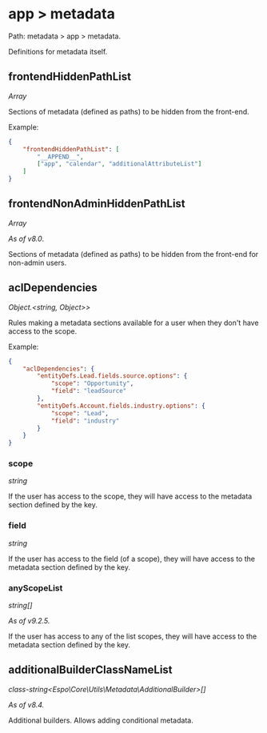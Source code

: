 # app > metadata

Path: metadata > app > metadata.

Definitions for metadata itself.

## frontendHiddenPathList

*Array*

Sections of metadata (defined as paths) to be hidden from the front-end.

Example:

```json
{
    "frontendHiddenPathList": [
        "__APPEND__",
        ["app", "calendar", "additionalAttributeList"]
    ]
}
```

## frontendNonAdminHiddenPathList

*Array*

*As of v8.0*.

Sections of metadata (defined as paths) to be hidden from the front-end for non-admin users.

## aclDependencies

*Object.<string, Object\>\>*

Rules making a metadata sections available for a user when they don't have access to the scope.

Example:

```json
{
    "aclDependencies": {
        "entityDefs.Lead.fields.source.options": {
            "scope": "Opportunity",
            "field": "leadSource"
        },
        "entityDefs.Account.fields.industry.options": {
            "scope": "Lead",
            "field": "industry"
        }
    }
}
```

### scope

*string*

If the user has access to the scope, they will have access to the metadata section defined by the key.

### field

*string*

If the user has access to the field (of a scope), they will have access to the metadata section defined by the key.

### anyScopeList

*string[]*

*As of v9.2.5.*

If the user has access to any of the list scopes, they will have access to the metadata section defined by the key. 

## additionalBuilderClassNameList

*class-string<Espo\Core\Utils\Metadata\AdditionalBuilder\>[]*

*As of v8.4.*

Additional builders. Allows adding conditional metadata.
